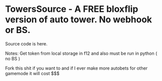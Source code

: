 # TowersSource - A FREE bloxflip version of auto tower. No webhook or BS.

Source code is here.

Notes: Get token from local storage in f12 and also must be run in python ( no BS ) 

Fork this shit if you want to and if I ever make more autobets for other gamemode it will cost $$$
